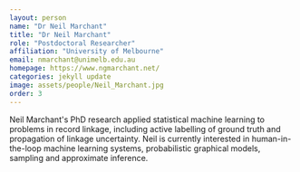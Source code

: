 ```yaml
---
layout: person
name: "Dr Neil Marchant"
title: "Dr Neil Marchant"
role: "Postdoctoral Researcher"
affiliation: "University of Melbourne"
email: nmarchant@unimelb.edu.au
homepage: https://www.ngmarchant.net/
categories: jekyll update
image: assets/people/Neil_Marchant.jpg
order: 3
---
```

Neil Marchant's PhD research applied statistical machine learning to problems in record linkage, including active labelling of ground truth and propagation of linkage uncertainty. Neil is currently interested in human-in-the-loop machine learning systems, probabilistic graphical models, sampling and approximate inference.
